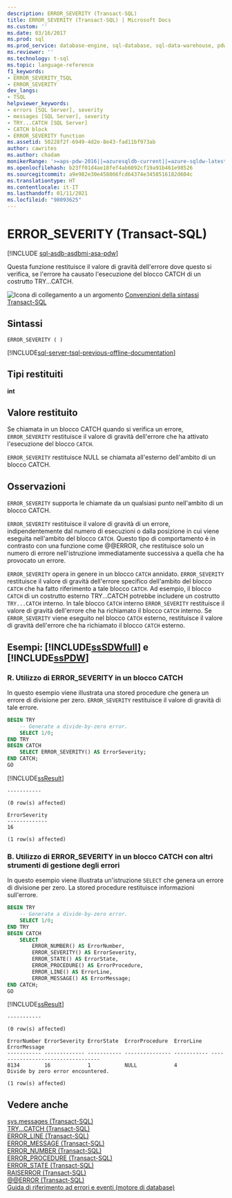 ```yaml
---
description: ERROR_SEVERITY (Transact-SQL)
title: ERROR_SEVERITY (Transact-SQL) | Microsoft Docs
ms.custom: ''
ms.date: 03/16/2017
ms.prod: sql
ms.prod_service: database-engine, sql-database, sql-data-warehouse, pdw
ms.reviewer: ''
ms.technology: t-sql
ms.topic: language-reference
f1_keywords:
- ERROR_SEVERITY_TSQL
- ERROR_SEVERITY
dev_langs:
- TSQL
helpviewer_keywords:
- errors [SQL Server], severity
- messages [SQL Server], severity
- TRY...CATCH [SQL Server]
- CATCH block
- ERROR_SEVERITY function
ms.assetid: 50228f2f-6949-4d2e-8e43-fad11bf973ab
author: cawrites
ms.author: chadam
monikerRange: '>=aps-pdw-2016||=azuresqldb-current||=azure-sqldw-latest||>=sql-server-2016||>=sql-server-linux-2017||=azuresqldb-mi-current'
ms.openlocfilehash: b23ff01d4ae18fef4ab6092cf19a91b461e98526
ms.sourcegitcommit: a9e982e30e458866fcd64374e3458516182d604c
ms.translationtype: HT
ms.contentlocale: it-IT
ms.lasthandoff: 01/11/2021
ms.locfileid: "98093625"
---
```

# <a name="error_severity-transact-sql"></a>ERROR_SEVERITY (Transact-SQL)
[!INCLUDE [sql-asdb-asdbmi-asa-pdw](../../includes/applies-to-version/sql-asdb-asdbmi-asa-pdw.md)]

Questa funzione restituisce il valore di gravità dell'errore dove questo si verifica, se l'errore ha causato l'esecuzione del blocco CATCH di un costrutto TRY...CATCH.  

 ![Icona di collegamento a un argomento](../../database-engine/configure-windows/media/topic-link.gif "Icona di collegamento a un argomento") [Convenzioni della sintassi Transact-SQL](../../t-sql/language-elements/transact-sql-syntax-conventions-transact-sql.md)  
  
## <a name="syntax"></a>Sintassi  
  
```syntaxsql  
ERROR_SEVERITY ( )  
```  
  
[!INCLUDE[sql-server-tsql-previous-offline-documentation](../../includes/sql-server-tsql-previous-offline-documentation.md)]

## <a name="return-types"></a>Tipi restituiti
 **int**  
  
## <a name="return-value"></a>Valore restituito  
Se chiamata in un blocco CATCH quando si verifica un errore, `ERROR_SEVERITY` restituisce il valore di gravità dell'errore che ha attivato l'esecuzione del blocco `CATCH`.  

`ERROR_SEVERITY` restituisce NULL se chiamata all'esterno dell'ambito di un blocco CATCH.  
  
## <a name="remarks"></a>Osservazioni  
`ERROR_SEVERITY` supporta le chiamate da un qualsiasi punto nell'ambito di un blocco CATCH.  
  
`ERROR_SEVERITY` restituisce il valore di gravità di un errore, indipendentemente dal numero di esecuzioni o dalla posizione in cui viene eseguita nell'ambito del blocco `CATCH`. Questo tipo di comportamento è in contrasto con una funzione come @@ERROR, che restituisce solo un numero di errore nell'istruzione immediatamente successiva a quella che ha provocato un errore.  
  
`ERROR_SEVERITY` opera in genere in un blocco `CATCH` annidato. `ERROR_SEVERITY` restituisce il valore di gravità dell'errore specifico dell'ambito del blocco `CATCH` che ha fatto riferimento a tale blocco `CATCH`. Ad esempio, il blocco `CATCH` di un costrutto esterno TRY...CATCH potrebbe includere un costrutto `TRY...CATCH` interno. In tale blocco `CATCH` interno `ERROR_SEVERITY` restituisce il valore di gravità dell'errore che ha richiamato il blocco `CATCH` interno. Se `ERROR_SEVERITY` viene eseguito nel blocco `CATCH` esterno, restituisce il valore di gravità dell'errore che ha richiamato il blocco `CATCH` esterno.  
  
## <a name="examples-sssdwfull-and-sspdw"></a>Esempi: [!INCLUDE[ssSDWfull](../../includes/sssdwfull-md.md)] e [!INCLUDE[ssPDW](../../includes/sspdw-md.md)]  
  
### <a name="a-using-error_severity-in-a-catch-block"></a>R. Utilizzo di ERROR_SEVERITY in un blocco CATCH  
In questo esempio viene illustrata una stored procedure che genera un errore di divisione per zero. `ERROR_SEVERITY` restituisce il valore di gravità di tale errore.  

```sql  
BEGIN TRY  
    -- Generate a divide-by-zero error.  
    SELECT 1/0;  
END TRY  
BEGIN CATCH  
    SELECT ERROR_SEVERITY() AS ErrorSeverity;  
END CATCH;  
GO  
```
[!INCLUDE[ssResult](../../includes/ssresult-md.md)]
```
-----------

(0 row(s) affected)

ErrorSeverity
-------------
16

(1 row(s) affected)

```  
  
### <a name="b-using-error_severity-in-a-catch-block-with-other-error-handling-tools"></a>B. Utilizzo di ERROR_SEVERITY in un blocco CATCH con altri strumenti di gestione degli errori  
In questo esempio viene illustrata un'istruzione `SELECT` che genera un errore di divisione per zero. La stored procedure restituisce informazioni sull'errore.  

```sql  
BEGIN TRY  
    -- Generate a divide-by-zero error.  
    SELECT 1/0;  
END TRY  
BEGIN CATCH  
    SELECT  
        ERROR_NUMBER() AS ErrorNumber,  
        ERROR_SEVERITY() AS ErrorSeverity,  
        ERROR_STATE() AS ErrorState,  
        ERROR_PROCEDURE() AS ErrorProcedure,  
        ERROR_LINE() AS ErrorLine,  
        ERROR_MESSAGE() AS ErrorMessage;  
END CATCH;  
GO  
```
[!INCLUDE[ssResult](../../includes/ssresult-md.md)]
```
-----------

(0 row(s) affected)

ErrorNumber ErrorSeverity ErrorState  ErrorProcedure  ErrorLine   ErrorMessage
----------- ------------- ----------- --------------- ----------- ----------------------------------
8134        16            1           NULL            4           Divide by zero error encountered.

(1 row(s) affected)

```  
  
## <a name="see-also"></a>Vedere anche  
 [sys.messages &#40;Transact-SQL&#41;](../../relational-databases/system-catalog-views/messages-for-errors-catalog-views-sys-messages.md)   
 [TRY...CATCH &#40;Transact-SQL&#41;](../../t-sql/language-elements/try-catch-transact-sql.md)   
 [ERROR_LINE &#40;Transact-SQL&#41;](../../t-sql/functions/error-line-transact-sql.md)   
 [ERROR_MESSAGE &#40;Transact-SQL&#41;](../../t-sql/functions/error-message-transact-sql.md)   
 [ERROR_NUMBER &#40;Transact-SQL&#41;](../../t-sql/functions/error-number-transact-sql.md)   
 [ERROR_PROCEDURE &#40;Transact-SQL&#41;](../../t-sql/functions/error-procedure-transact-sql.md)   
 [ERROR_STATE &#40;Transact-SQL&#41;](../../t-sql/functions/error-state-transact-sql.md)   
 [RAISERROR &#40;Transact-SQL&#41;](../../t-sql/language-elements/raiserror-transact-sql.md)   
 [@@ERROR &#40;Transact-SQL&#41;](../../t-sql/functions/error-transact-sql.md)  
 [Guida di riferimento ad errori e eventi &#40;motore di database&#41;](../../relational-databases/errors-events/errors-and-events-reference-database-engine.md)     
  
    

